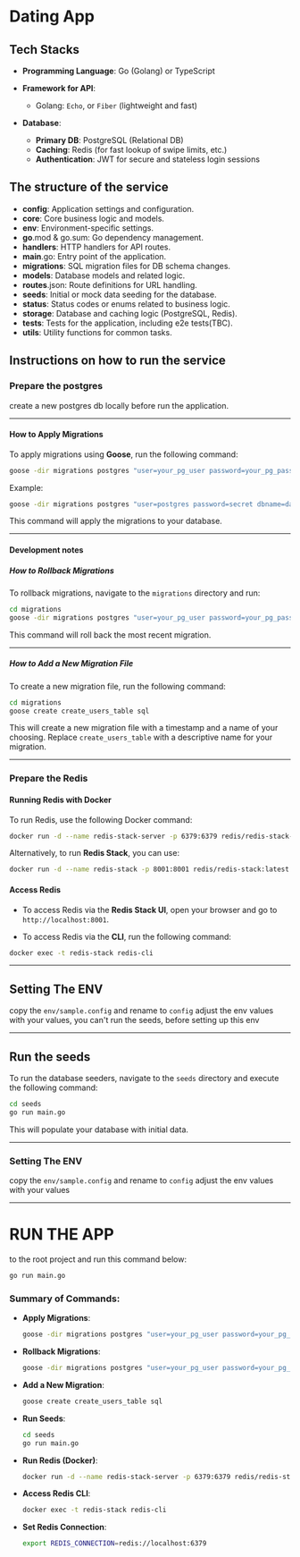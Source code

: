 # Dating App

## Tech Stacks

- **Programming Language**: Go (Golang) or TypeScript
- **Framework for API**:
  - Golang:  `Echo`, or `Fiber` (lightweight and fast)
  
- **Database**: 
  - **Primary DB**: PostgreSQL (Relational DB)
  - **Caching**: Redis (for fast lookup of swipe limits, etc.)
  - **Authentication**: JWT for secure and stateless login sessions
  
## The structure of the service
- **config**: Application settings and configuration.
- **core**: Core business logic and models.
- **env**: Environment-specific settings.
- **go**.mod & go.sum: Go dependency management.
- **handlers**: HTTP handlers for API routes.
- **main**.go: Entry point of the application.
- **migrations**: SQL migration files for DB schema changes.
- **models**: Database models and related logic.
- **routes**.json: Route definitions for URL handling.
- **seeds**: Initial or mock data seeding for the database.
- **status**: Status codes or enums related to business logic.
- **storage**: Database and caching logic (PostgreSQL, Redis).
- **tests**: Tests for the application, including e2e tests(TBC).
- **utils**: Utility functions for common tasks.

## Instructions on how to run the service

### Prepare the postgres 

create a new postgres db locally before run the application.

---
#### How to Apply Migrations

To apply migrations using **Goose**, run the following command:

```bash
goose -dir migrations postgres "user=your_pg_user password=your_pg_password dbname=golang_app sslmode=disable" up
```

Example:

```bash
goose -dir migrations postgres "user=postgres password=secret dbname=dating_app sslmode=disable" up
```

This command will apply the migrations to your database.

---
#### Development notes
#####  How to Rollback Migrations

To rollback migrations, navigate to the `migrations` directory and run:

```bash
cd migrations
goose -dir migrations postgres "user=your_pg_user password=your_pg_password dbname=golang_app sslmode=disable" down
```

This command will roll back the most recent migration.

---

##### How to Add a New Migration File

To create a new migration file, run the following command:

```bash
cd migrations
goose create create_users_table sql
```

This will create a new migration file with a timestamp and a name of your choosing. Replace `create_users_table` with a descriptive name for your migration.

---

### Prepare the Redis

#### Running Redis with Docker

To run Redis, use the following Docker command:

```bash
docker run -d --name redis-stack-server -p 6379:6379 redis/redis-stack-server:latest
```

Alternatively, to run **Redis Stack**, you can use:

```bash
docker run -d --name redis-stack -p 8001:8001 redis/redis-stack:latest
```

#### Access Redis

- To access Redis via the **Redis Stack UI**, open your browser and go to `http://localhost:8001`.
  
- To access Redis via the **CLI**, run the following command:

```bash
docker exec -t redis-stack redis-cli
```
---
## Setting The ENV

copy the  `env/sample.config` and rename to `config`
adjust the env values with your values, you can't run the seeds, before setting up this env

---

## Run the seeds

To run the database seeders, navigate to the `seeds` directory and execute the following command:

```bash
cd seeds
go run main.go
```

This will populate your database with initial data.

---

### Setting The ENV

copy the  `env/sample.config` and rename to `config`
adjust the env values with your values

---

# RUN THE APP 
to the root project and run this command below:
```bash
go run main.go
```

### Summary of Commands:

- **Apply Migrations**:
  ```bash
  goose -dir migrations postgres "user=your_pg_user password=your_pg_password dbname=golang_app sslmode=disable" up
  ```
  
- **Rollback Migrations**:
  ```bash
  goose -dir migrations postgres "user=your_pg_user password=your_pg_password dbname=golang_app sslmode=disable" down
  ```

- **Add a New Migration**:
  ```bash
  goose create create_users_table sql
  ```

- **Run Seeds**:
  ```bash
  cd seeds
  go run main.go
  ```

- **Run Redis (Docker)**:
  ```bash
  docker run -d --name redis-stack-server -p 6379:6379 redis/redis-stack-server:latest
  ```

- **Access Redis CLI**:
  ```bash
  docker exec -t redis-stack redis-cli
  ```

- **Set Redis Connection**:
  ```bash
  export REDIS_CONNECTION=redis://localhost:6379
  ```

